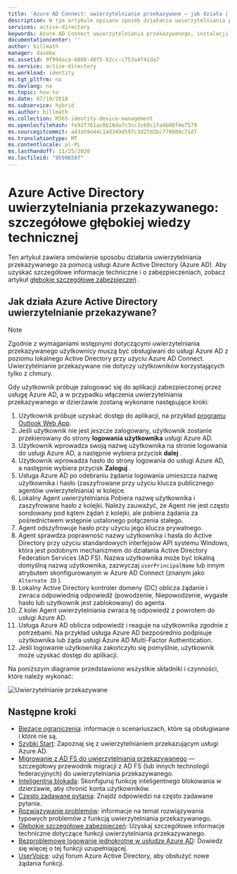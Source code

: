 ```yaml
---
title: 'Azure AD Connect: uwierzytelnianie przekazywane — jak działa | Microsoft Docs'
description: W tym artykule opisano sposób działania uwierzytelniania przekazywanego Azure Active Directory
services: active-directory
keywords: Azure AD Connect uwierzytelniania przekazywanego, instalacji Active Directory, wymaganych składników usługi Azure AD, logowania jednokrotnego, logowania jednokrotnego
documentationcenter: ''
author: billmath
manager: daveba
ms.assetid: 9f994aca-6088-40f5-b2cc-c753a4f41da7
ms.service: active-directory
ms.workload: identity
ms.tgt_pltfrm: na
ms.devlang: na
ms.topic: how-to
ms.date: 07/19/2018
ms.subservice: hybrid
ms.author: billmath
ms.collection: M365-identity-device-management
ms.openlocfilehash: fe92f761ac0b16da7c3cc3c69c1fa4b00f4e7579
ms.sourcegitcommit: a43a59e44c14d349d597c3d2fd2bc779989c71d7
ms.translationtype: MT
ms.contentlocale: pl-PL
ms.lasthandoff: 11/25/2020
ms.locfileid: "95996597"
---
```

# <a name="azure-active-directory-pass-through-authentication-technical-deep-dive"></a>Azure Active Directory uwierzytelniania przekazywanego: szczegółowe głębokiej wiedzy technicznej
Ten artykuł zawiera omówienie sposobu działania uwierzytelniania przekazywanego za pomocą usługi Azure Active Directory (Azure AD). Aby uzyskać szczegółowe informacje techniczne i o zabezpieczeniach, zobacz artykuł [głębokie szczegółowe zabezpieczeń](how-to-connect-pta-security-deep-dive.md) .

## <a name="how-does-azure-active-directory-pass-through-authentication-work"></a>Jak działa Azure Active Directory uwierzytelnianie przekazywane?

>[!NOTE]
>Zgodnie z wymaganiami wstępnymi dotyczącymi uwierzytelniania przekazywanego użytkownicy muszą być obsługiwani do usługi Azure AD z poziomu lokalnego Active Directory przy użyciu Azure AD Connect. Uwierzytelnianie przekazywane nie dotyczy użytkowników korzystających tylko z chmury.

Gdy użytkownik próbuje zalogować się do aplikacji zabezpieczonej przez usługę Azure AD, a w przypadku włączenia uwierzytelniania przekazywanego w dzierżawie zostaną wykonane następujące kroki:

1. Użytkownik próbuje uzyskać dostęp do aplikacji, na przykład [programu Outlook Web App](https://outlook.office365.com/owa/).
2. Jeśli użytkownik nie jest jeszcze zalogowany, użytkownik zostanie przekierowany do strony **logowania użytkownika** usługi Azure AD.
3. Użytkownik wprowadza swoją nazwę użytkownika na stronie logowania do usługi Azure AD, a następnie wybiera przycisk **dalej** .
4. Użytkownik wprowadza hasło do strony logowania do usługi Azure AD, a następnie wybiera przycisk **Zaloguj** .
5. Usługa Azure AD po odebraniu żądania logowania umieszcza nazwę użytkownika i hasło (zaszyfrowane przy użyciu klucza publicznego agentów uwierzytelniania) w kolejce.
6. Lokalny Agent uwierzytelniania Pobiera nazwę użytkownika i zaszyfrowane hasło z kolejki. Należy zauważyć, że Agent nie jest często sondowany pod kątem żądań z kolejki, ale pobiera żądania za pośrednictwem wstępnie ustalonego połączenia stałego.
7. Agent odszyfrowuje hasło przy użyciu jego klucza prywatnego.
8. Agent sprawdza poprawność nazwy użytkownika i hasła do Active Directory przy użyciu standardowych interfejsów API systemu Windows, która jest podobnym mechanizmem do działania Active Directory Federation Services (AD FS). Nazwa użytkownika może być lokalną domyślną nazwą użytkownika, zazwyczaj `userPrincipalName` lub innym atrybutem skonfigurowanym w Azure AD Connect (znanym jako `Alternate ID` ).
9. Lokalny Active Directory kontroler domeny (DC) oblicza żądanie i zwraca odpowiednią odpowiedź (powodzenie, Niepowodzenie, wygasłe hasło lub użytkownik jest zablokowany) do agenta.
10. Z kolei Agent uwierzytelniania zwraca tę odpowiedź z powrotem do usługi Azure AD.
11. Usługa Azure AD oblicza odpowiedź i reaguje na użytkownika zgodnie z potrzebami. Na przykład usługa Azure AD bezpośrednio podpisuje użytkownika lub żąda usługi Azure AD Multi-Factor Authentication.
12. Jeśli logowanie użytkownika zakończyło się pomyślnie, użytkownik może uzyskać dostęp do aplikacji.

Na poniższym diagramie przedstawiono wszystkie składniki i czynności, które należy wykonać:

![Uwierzytelnianie przekazywane](./media/how-to-connect-pta-how-it-works/pta2.png)

## <a name="next-steps"></a>Następne kroki
- [Bieżące ograniczenia](how-to-connect-pta-current-limitations.md): informacje o scenariuszach, które są obsługiwane i które nie są.
- [Szybki Start](how-to-connect-pta-quick-start.md): Zapoznaj się z uwierzytelnianiem przekazującym usługi Azure AD.
- [Migrowanie z AD FS do uwierzytelniania przekazywanego](https://aka.ms/adfstoPTADP) — szczegółowy przewodnik migracji z AD FS (lub innych technologii federacyjnych) do uwierzytelniania przekazywanego.
- [Inteligentna blokada](../authentication/howto-password-smart-lockout.md): Skonfiguruj funkcję inteligentnego blokowania w dzierżawie, aby chronić konta użytkowników.
- [Często zadawane pytania](how-to-connect-pta-faq.md): Znajdź odpowiedzi na często zadawane pytania.
- [Rozwiązywanie problemów](tshoot-connect-pass-through-authentication.md): informacje na temat rozwiązywania typowych problemów z funkcją uwierzytelniania przekazywanego.
- [Głębokie szczegółowe zabezpieczeń](how-to-connect-pta-security-deep-dive.md): Uzyskaj szczegółowe informacje techniczne dotyczące funkcji uwierzytelniania przekazywanego.
- [Bezproblemowe logowanie jednokrotne w usłudze Azure AD](how-to-connect-sso.md): Dowiedz się więcej o tej funkcji uzupełniającej.
- [UserVoice](https://feedback.azure.com/forums/169401-azure-active-directory/category/160611-directory-synchronization-aad-connect): użyj forum Azure Active Directory, aby obsłużyć nowe żądania funkcji.

